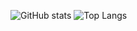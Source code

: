 ![GitHub stats](https://github-readme-stats.vercel.app/api?username=MiguelX413)
![Top Langs](https://github-readme-stats.vercel.app/api/top-langs/?username=MiguelX413&langs_count=20&layout=compact&hide=html,css,javascript,typescript,php,less&exclude_repo=miguel_sort,testing_ground)

